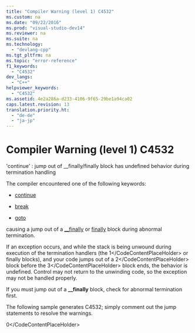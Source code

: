 ```yaml
---
title: "Compiler Warning (level 1) C4532"
ms.custom: na
ms.date: "09/22/2016"
ms.prod: "visual-studio-dev14"
ms.reviewer: na
ms.suite: na
ms.technology: 
  - "devlang-cpp"
ms.tgt_pltfrm: na
ms.topic: "error-reference"
f1_keywords: 
  - "C4532"
dev_langs: 
  - "C++"
helpviewer_keywords: 
  - "C4532"
ms.assetid: 4e2a286a-d233-4106-9f65-29be1a94ca02
caps.latest.revision: 13
translation.priority.ht: 
  - "de-de"
  - "ja-jp"
---
```

# Compiler Warning (level 1) C4532
'continue' : jump out of __finally/finally block has undefined behavior during termination handling  
  
 The compiler encountered one of the following keywords:  
  
-   [continue](../vs140/continue-statement--c---.md)  
  
-   [break](../vs140/break-statement--c---.md)  
  
-   [goto](../vs140/goto-statement--c---.md)  
  
 causing a jump out of a [__finally](../vs140/try-finally-statement.md) or [finally](../vs140/finally.md) block during abnormal termination.  
  
 If an exception occurs, and while the stack is being unwound during execution of the termination handlers (the <CodeContentPlaceHolder>1\</CodeContentPlaceHolder> or finally blocks), and your code jumps out of a <CodeContentPlaceHolder>2\</CodeContentPlaceHolder> block before the <CodeContentPlaceHolder>3\</CodeContentPlaceHolder> block ends, the behavior is undefined. Control may not return to the unwinding code, so the exception may not be handled properly.  
  
 If you must jump out of a **__finally** block, check for abnormal termination first.  
  
 The following sample generates C4532; simply comment out the jump statements to resolve the warnings.  
  
<CodeContentPlaceHolder>0\</CodeContentPlaceHolder>